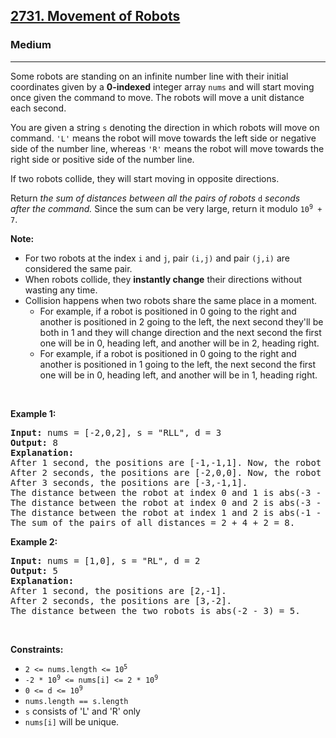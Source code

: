 <h2><a href="https://leetcode.com/problems/movement-of-robots/">2731. Movement of Robots</a></h2><h3>Medium</h3><hr><p>Some robots are standing on an infinite number line with their initial coordinates given by a <strong>0-indexed</strong> integer array <code>nums</code> and will start moving once given the command to move. The robots will move a unit distance each second.</p>

<p>You are given a string <code>s</code> denoting the direction in which robots will move on command. <code>&#39;L&#39;</code> means the robot will move towards the left side or negative side of the number line, whereas <code>&#39;R&#39;</code> means the robot will move towards the right side or positive side of the number line.</p>

<p>If two robots collide, they will start moving in opposite directions.</p>

<p>Return <em>the sum of distances between all the&nbsp;pairs of robots </em><code>d</code> <em>seconds after&nbsp;the command. </em>Since the sum can be very large, return it modulo <code>10<sup>9</sup> + 7</code>.</p>

<p><b>Note: </b></p>

<ul>
	<li>For two robots at the index <code>i</code> and <code>j</code>, pair <code>(i,j)</code> and pair <code>(j,i)</code> are considered the same pair.</li>
	<li>When robots collide, they <strong>instantly change</strong> their directions without wasting any time.</li>
	<li>Collision happens&nbsp;when two robots share the same place in a&nbsp;moment.
	<ul>
		<li>For example, if a robot is positioned in 0 going to the right and another is positioned in 2 going to the left, the next second they&#39;ll be both in 1 and they will change direction and the next second the first one will be in 0, heading left, and another will be in 2, heading right.</li>
		<li>For example,&nbsp;if a robot is positioned in 0 going to the right and another is positioned in 1&nbsp;going to the left, the next second the first one will be in 0, heading left, and another will be in 1, heading right.</li>
	</ul>
	</li>
</ul>

<p>&nbsp;</p>
<p><strong class="example">Example 1:</strong></p>

<pre>
<strong>Input:</strong> nums = [-2,0,2], s = &quot;RLL&quot;, d = 3
<strong>Output:</strong> 8
<strong>Explanation:</strong> 
After 1 second, the positions are [-1,-1,1]. Now, the robot at index 0 will move left, and the robot at index 1 will move right.
After 2 seconds, the positions are [-2,0,0]. Now, the robot at index 1 will move left, and the robot at index 2 will move right.
After 3 seconds, the positions are [-3,-1,1].
The distance between the robot at index 0 and 1 is abs(-3 - (-1)) = 2.
The distance between the robot at index 0 and 2 is abs(-3 - 1) = 4.
The distance between the robot at index 1 and 2 is abs(-1 - 1) = 2.
The sum of the pairs of all distances = 2 + 4 + 2 = 8.
</pre>

<p><strong class="example">Example 2:</strong></p>

<pre>
<strong>Input:</strong> nums = [1,0], s = &quot;RL&quot;, d = 2
<strong>Output:</strong> 5
<strong>Explanation:</strong> 
After 1 second, the positions are [2,-1].
After 2 seconds, the positions are [3,-2].
The distance between the two robots is abs(-2 - 3) = 5.
</pre>

<p>&nbsp;</p>
<p><strong>Constraints:</strong></p>

<ul>
	<li><code>2 &lt;= nums.length &lt;= 10<sup>5</sup></code></li>
	<li><code>-2 * 10<sup>9</sup>&nbsp;&lt;= nums[i] &lt;= 2 * 10<sup>9</sup></code></li>
	<li><code>0 &lt;= d &lt;= 10<sup>9</sup></code></li>
	<li><code>nums.length == s.length&nbsp;</code></li>
	<li><code>s</code> consists of &#39;L&#39; and &#39;R&#39; only</li>
	<li><code>nums[i]</code>&nbsp;will be unique.</li>
</ul>
